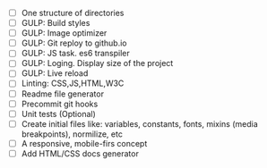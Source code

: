 - [ ] One structure of directories
- [ ] GULP: Build styles 
- [ ] GULP: Image optimizer
- [ ] GULP: Git reploy to github.io
- [ ] GULP: JS task. es6 transpiler
- [ ] GULP: Loging. Display size of the project
- [ ] GULP: Live reload
- [ ] Linting: CSS,JS,HTML,W3C
- [ ] Readme file generator
- [ ] Precommit git hooks
- [ ] Unit tests (Optional)
- [ ] Create initial files like: variables, constants, fonts, mixins (media breakpoints), normilize, etc
- [ ] A responsive, mobile-firs concept
- [ ] Add HTML/CSS docs generator
